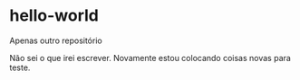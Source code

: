 # hello-world
Apenas outro repositório

Não sei o que irei escrever.
Novamente estou colocando coisas novas para teste.
